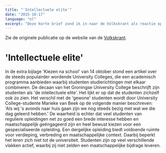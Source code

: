```yaml
---
title: "'Intellectuele elite'"
date: "2015-10-17"
language: "nl"
excerpt: "Deze korte brief zond ik in naar de Volkskrant als reactie op artikel over de University Colleges en werd gepubliceerd op 17 oktober 2015."
---
```


Zie de originele publicatie op de website van de [Volkskrant](https://www.volkskrant.nl/nieuws-achtergrond/we-zullen-nooit-op-durven-treden-tegen-het-machtige-rusland~bad7c104/).

# 'Intellectuele elite'

In de extra bijlage 'Kiezen na school' van 14 oktober stond een artikel over de steeds populairder wordende University Colleges, die een academisch programma aanbieden waarbij studenten studierichtingen met elkaar combineren. De decaan van het Groningse University College beschrijft zijn studenten als 'de intellectuele elite'. Het lijkt er op dat de studenten zichzelf ook zo zien. Het verschil met de 'gewone' studenten wordt door University College-studente Marieke van Beek op de volgende manier beschreven: 'Als wij 's avonds naar huis gaan zijn we nog steeds bezig met wat we die dag geleerd hebben.' De waarheid is echter dat veel studenten van reguliere opleidingen net zo goed een brede interesse hebben en maatschappelijk geëngageerd zijn en heel bewust kiezen voor een gespecialiseerde opleiding. Een dergelijke opleiding biedt voldoende ruimte voor verdieping, verbreding en maatschappelijke context. Daarbij beperkt het leren zich niet tot de universiteit. Studenten zijn op veel verschillende vlakken actief, waarbij zij niet zelden een maatschappelijke bijdrage leveren.
